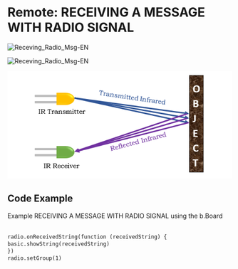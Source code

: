 # Remote:  RECEIVING A MESSAGE WITH RADIO SIGNAL

![Receving_Radio_Msg-EN](https://github.com/Brilliant-Labs/bboard-tutorials-cards/blob/master/4_Remote/Remote3/Receving_Radio_Msg-EN.png?raw=true "Receving_Radio_Msg-EN")

![Receving_Radio_Msg-EN](https://github.com/Brilliant-Labs/bboard-tutorials-v3/blob/master/bboard-tutorials-cards/4_Remote/Remote2/Receving_Radio_Msg-EN.png?raw=true "Receving_Radio_Msg-EN")

![Magic](https://github.com/Brilliant-Labs/bboard-tutorials-v3/blob/master/ir-distance/IRpic.png?raw=true "A magician's assistant")

## Code Example

Example RECEIVING A MESSAGE WITH RADIO SIGNAL using the b.Board

```blocks

radio.onReceivedString(function (receivedString) {
basic.showString(receivedString)
})
radio.setGroup(1)

```